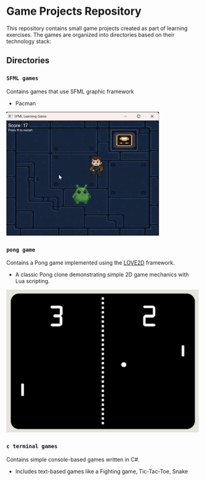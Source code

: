 # Game Projects Repository

This repository contains small game projects created as part of learning exercises. The games are organized into directories based on their technology stack:

## Directories
### `SFML games`
Contains games that use SFML graphic framework
- Pacman

![pacman_preview](images/pacman.gif)

### `pong game`
Contains a Pong game implemented using the [LOVE2D](https://love2d.org/) framework.  
- A classic Pong clone demonstrating simple 2D game mechanics with Lua scripting.

![pong_preview](images/pong_example.png)

### `c terminal games`
Contains simple console-based games written in C#.
- Includes text-based games like a Fighting game, Tic-Tac-Toe, Snake
